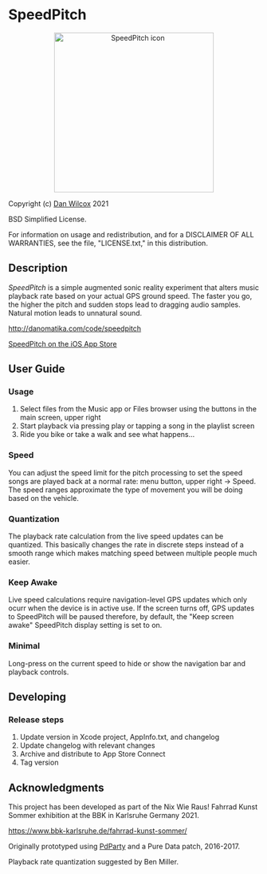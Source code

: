 SpeedPitch
==========

<p align="center">
	<img src="http://danomatika.com/code/speedpitch/speedpitch-launch.png" width="320" alt="SpeedPitch icon">
</p>

Copyright (c) [Dan Wilcox](danomatika.com) 2021

BSD Simplified License.

For information on usage and redistribution, and for a DISCLAIMER OF ALL
WARRANTIES, see the file, "LICENSE.txt," in this distribution.

Description
-----------

_SpeedPitch_ is a simple augmented sonic reality experiment that alters music playback rate based on your actual GPS ground speed. The faster you go, the higher the pitch and sudden stops lead to dragging audio samples. Natural motion leads to unnatural sound.

http://danomatika.com/code/speedpitch

[SpeedPitch on the iOS App Store](https://itunes.apple.com/app/id1577262763)

User Guide
----------

### Usage

1. Select files from the Music app or Files browser using the buttons in the main screen, upper right
2. Start playback via pressing play or tapping a song in the playlist screen
3. Ride you bike or take a walk and see what happens...

### Speed

You can adjust the speed limit for the pitch processing to set the speed songs are played back at a normal rate: menu button, upper right -> Speed. The speed ranges approximate the type of movement you will be doing based on the vehicle.

### Quantization

The playback rate calculation from the live speed updates can be quantized. This basically changes the rate in discrete steps instead of a smooth range which makes matching speed between multiple people much easier.

### Keep Awake

Live speed calculations require navigation-level GPS updates which only ocurr when the device is in active use. If the screen turns off, GPS updates to SpeedPitch will be paused therefore, by default, the "Keep screen awake" SpeedPitch display setting is set to on.

### Minimal

Long-press on the current speed to hide or show the navigation bar and playback controls.

Developing
----------

### Release steps

1. Update version in Xcode project, AppInfo.txt, and changelog
2. Update changelog with relevant changes
3. Archive and distribute to App Store Connect
4. Tag version

Acknowledgments
---------------

This project has been developed as part of the Nix Wie Raus! Fahrrad Kunst Sommer exhibition at the BBK in Karlsruhe Germany 2021.

https://www.bbk-karlsruhe.de/fahrrad-kunst-sommer/

Originally prototyped using [PdParty](http://danomatika.com/code/pdparty) and a Pure Data patch, 2016-2017.

Playback rate quantization suggested by Ben Miller.
